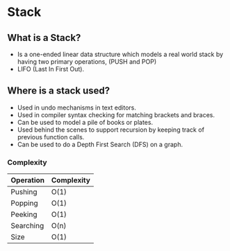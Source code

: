 # Stack

## What is a Stack?
- Is a one-ended linear data structure which models a real world stack by having two primary operations, (PUSH and POP)
- LIFO (Last In First Out).

## Where is a stack used?
- Used in undo mechanisms in text editors.
- Used in compiler syntax checking for matching brackets and braces.
- Can be used to model a pile of books or plates.
- Used behind the scenes to support recursion by keeping track of previous function calls. 
- Can be used to do a Depth First Search (DFS) on a graph.

### Complexity
| Operation | Complexity |
| - | - | 
| Pushing | O(1) |
| Popping | O(1) |
| Peeking | O(1) |
| Searching | O(n) |
| Size | O(1) |
